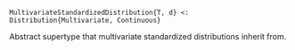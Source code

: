 ```
MultivariateStandardizedDistribution{T, d} <: Distribution{Multivariate, Continuous}
```

Abstract supertype that multivariate standardized distributions inherit from.
